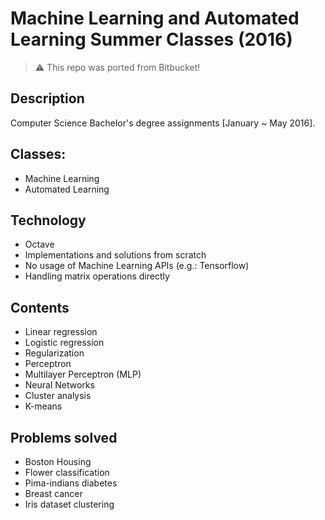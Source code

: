 # Machine Learning and Automated Learning Summer Classes (2016)

> :warning: This repo was ported from Bitbucket!

## Description
Computer Science Bachelor's degree assignments [January ~ May 2016].

## Classes:
 - Machine Learning
 - Automated Learning

## Technology
 - Octave
 - Implementations and solutions from scratch
 - No usage of Machine Learning APIs (e.g.: Tensorflow)
 - Handling matrix operations directly

## Contents
 - Linear regression
 - Logistic regression
 - Regularization
 - Perceptron
 - Multilayer Perceptron (MLP)
 - Neural Networks
 - Cluster analysis
 - K-means

## Problems solved
 - Boston Housing
 - Flower classification
 - Pima-indians diabetes
 - Breast cancer
 - Iris dataset clustering
